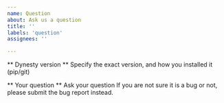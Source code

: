 ```yaml
---
name: Question
about: Ask us a question
title: ''
labels: 'question'
assignees: ''

---
```


** Dynesty version **
Specify the exact version, and how you installed it (pip/git)

** Your question **
Ask your question
If you are not sure it is a bug or not, please submit the bug report instead.